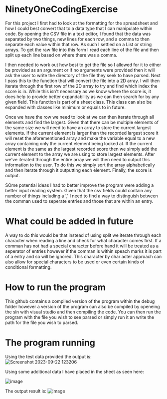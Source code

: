# NinetyOneCodingExercise
For this project I first had to look at the formatting for the spreadsheet and how I could best convert that to a data type that I can manipulate within code. By opening the CSV file in a text editor, I found that the data was separated by two things, new lines for each row, and a comma to then separate each value within that row. As such I settled on a List or string arrays. To get the raw file into this form I read each line of the file and then split up each line based on where there was a comma.

I then needed to work out how best to get the file so I allowed for it to either be provided as an argument or if no arguments were provided then it will ask the user to write the directory of the file they seek to have parsed. Next I pass this to the function that will convert the file into a 2D array. I will then iterate through the first row of the 2D array to try and find which index the score is in. While this isn't necessary as we know where the score is, it does help to provide better expandability as we can then search for by any given field. This function is part of a sheet class. This class can also be expanded with classes like minimum or equals to in future.

Once we have the row we need to look at we can then iterate through all elements and find the largest. Given that there can be multiple elements of the same size we will need to have an array to store the current largest elements. If the current element is larger than the recorded largest score it will reset the aforementioned array and make the variable equal to a new array containing only the current element being looked at. If the current element is the same as the largest recorded score then we simply add the current element to the array we are using to store largest elements. After we've iterated through the entire array we will then need to output this information to the user. To do this we simply sort the array alphabetically and then iterate through it outputting each element. Finally, the score is output.

SOme potential ideas I had to better improve the program were adding a better input reading system. Given that the csv fields could contain any number of things including a ',' I need to find a way to distinguish between the comman used to seperate entries and those that are within an entry.

# What could be added in future
A way to do this would be that instead of using split we iterate through each character when reading a line and check for what character comes first. If a comman has not had a special character before hand it will be treated as a seperator of entries however if the comman is within speach marks it is part of a entry and so will be ignored. This character by char acter approach can also allow for special characters to be used or even certain kinds of conditional formatting.

# How to run the program
This github contains a compiled version of the program within the debug folder however a version of the program can also be compiled by openeing the sln with visual studio and then compiling the code. You can then run the program with the file you wish to see parsed or simply run it an write the path for the file you wish to parsed. 

# The program running

Using the test data provided the output is:
![Screenshot 2023-09-22 123206](https://github.com/CrazySneeze/NinetyOneCodingExercise/assets/72107671/0dc8856e-cb81-4f89-b2b4-89b01244f437)

Using some additional data I have placed in the sheet as seen here:

![image](https://github.com/CrazySneeze/NinetyOneCodingExercise/assets/72107671/790cc302-ee8d-4765-a9ac-a42351e858ab)

The output result is:
![image](https://github.com/CrazySneeze/NinetyOneCodingExercise/assets/72107671/6d9db1d1-5c72-4acc-a3b4-91e505817099)

